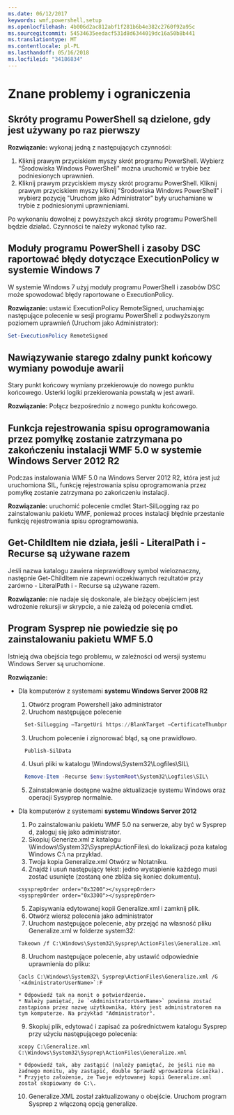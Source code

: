 ```yaml
---
ms.date: 06/12/2017
keywords: wmf,powershell,setup
ms.openlocfilehash: 4b006d2ac812abf1f281b6b4e382c2760f92a95c
ms.sourcegitcommit: 54534635eedacf531d8d6344019dc16a50b8b441
ms.translationtype: MT
ms.contentlocale: pl-PL
ms.lasthandoff: 05/16/2018
ms.locfileid: "34186834"
---
```

# <a name="known-issues-and-limitations"></a>Znane problemy i ograniczenia

<a name="powershell-shortcuts-are-broken-when-used-for-the-first-time"></a>Skróty programu PowerShell są dzielone, gdy jest używany po raz pierwszy
------------------------------------------------------------

**Rozwiązanie:** wykonaj jedną z następujących czynności:

1.  Kliknij prawym przyciskiem myszy skrót programu PowerShell. Wybierz "Środowiska Windows PowerShell" można uruchomić w trybie bez podniesionych uprawnień.
2.  Kliknij prawym przyciskiem myszy skrót programu PowerShell. Kliknij prawym przyciskiem myszy kliknij "Środowiska Windows PowerShell" i wybierz pozycję "Uruchom jako Administrator" były uruchamiane w trybie z podniesionymi uprawnieniami.

Po wykonaniu dowolnej z powyższych akcji skróty programu PowerShell będzie działać. Czynności te należy wykonać tylko raz.


<a name="powershell-modules-and-dsc-resources-report-errors-about-executionpolicy-on-windows-7"></a>Moduły programu PowerShell i zasoby DSC raportować błędy dotyczące ExecutionPolicy w systemie Windows 7
-------------------------------------------------------------------------------------
W systemie Windows 7 użyj moduły programu PowerShell i zasobów DSC może spowodować błędy raportowane o ExecutionPolicy.

**Rozwiązanie:** ustawić ExecutionPolicy RemoteSigned, uruchamiając następujące polecenie w sesji programu PowerShell z podwyższonym poziomem uprawnień (Uruchom jako Administrator):

```powershell
Set-ExecutionPolicy RemoteSigned
```

<a name="connecting-to-an-old-remote-exchange-endpoint-causes-a-crash"></a>Nawiązywanie starego zdalny punkt końcowy wymiany powoduje awarii
------------------------------------------------------------

Stary punkt końcowy wymiany przekierowuje do nowego punktu końcowego. Usterki logiki przekierowania powstałą w jest awarii.

**Rozwiązanie:** Połącz bezpośrednio z nowego punktu końcowego.


<a name="software-inventory-logging-feature-is-erroneously-stopped-after-wmf-50-installation-on-windows-server-2012-r2"></a>Funkcja rejestrowania spisu oprogramowania przez pomyłkę zostanie zatrzymana po zakończeniu instalacji WMF 5.0 w systemie Windows Server 2012 R2
-------------------------------------------------------------------------------------------------------------

Podczas instalowania WMF 5.0 na Windows Server 2012 R2, która jest już uruchomiona SIL, funkcję rejestrowania spisu oprogramowania przez pomyłkę zostanie zatrzymana po zakończeniu instalacji.

**Rozwiązanie:** uruchomić polecenie cmdlet Start-SilLogging raz po zainstalowaniu pakietu WMF, ponieważ proces instalacji błędnie przestanie funkcję rejestrowania spisu oprogramowania.

<a name="get-childitem-does-not-work-if--literalpath-and--recurse-are-used-together"></a>Get-ChildItem nie działa, jeśli - LiteralPath i - Recurse są używane razem
--------------------------------------------------------------------------

Jeśli nazwa katalogu zawiera nieprawidłowy symbol wieloznaczny, następnie Get-ChildItem nie zapewni oczekiwanych rezultatów przy zarówno - LiteralPath i - Recurse są używane razem.

**Rozwiązanie:** nie nadaje się doskonale, ale bieżący obejściem jest wdrożenie rekursji w skrypcie, a nie zależą od polecenia cmdlet.


<a name="sysprep-fails-after-wmf-50-installation"></a>Program Sysprep nie powiedzie się po zainstalowaniu pakietu WMF 5.0
----------------------------------------

Istnieją dwa obejścia tego problemu, w zależności od wersji systemu Windows Server są uruchomione.

**Rozwiązanie:**
- Dla komputerów z systemami **systemu Windows Server 2008 R2**
  1. Otwórz program Powershell jako administrator
  2. Uruchom następujące polecenie

  ```powershell
    Set-SilLogging –TargetUri https://BlankTarget –CertificateThumbprint 0123456789
  ```
  3. Uruchom polecenie i zignorować błąd, są one prawidłowo.

  ```powershell
    Publish-SilData
   ```
  4. Usuń pliki w katalogu \Windows\System32\Logfiles\SIL\

  ```powershell
    Remove-Item -Recurse $env:SystemRoot\System32\Logfiles\SIL\
  ```
  5. Zainstalowanie dostępne ważne aktualizacje systemu Windows oraz operacji Sysyprep normalnie.

- Dla komputerów z systemami **systemu Windows Server 2012**
  1.    Po zainstalowaniu pakietu WMF 5.0 na serwerze, aby być w Sysprep d, zaloguj się jako administrator.
  2.    Skopiuj Generize.xml z katalogu \Windows\System32\Sysprep\ActionFiles\ do lokalizacji poza katalog Windows C:\ na przykład.
  3.    Twoja kopia Generalize.xml Otwórz w Notatniku.
  4.    Znajdź i usuń następujący tekst: jedno wystąpienie każdego musi zostać usunięte (zostaną one zbliża się koniec dokumentu).

    ```
    <sysprepOrder order="0x3200"></sysprepOrder>
    <sysprepOrder order="0x3300"></sysprepOrder>
    ```

  5.    Zapisywania edytowanej kopii Generalize.xml i zamknij plik.
  6.    Otwórz wiersz polecenia jako administrator
  7.    Uruchom następujące polecenie, aby przejąć na własność pliku Generalize.xml w folderze system32:

    ```
    Takeown /f C:\Windows\System32\Sysprep\ActionFiles\Generalize.xml
    ```

  8.    Uruchom następujące polecenie, aby ustawić odpowiednie uprawnienia do pliku:

    ```
    Cacls C:\Windows\System32\ Sysprep\ActionFiles\Generalize.xml /G `<AdministratorUserName>`:F
    ```
      * Odpowiedź tak na monit o potwierdzenie.
      * Należy pamiętać, że `<AdministratorUserName>` powinna zostać zastąpiona przez nazwę użytkownika, który jest administratorem na tym komputerze. Na przykład "Administrator".

  9.    Skopiuj plik, edytować i zapisać za pośrednictwem katalogu Sysprep przy użyciu następującego polecenia:

    ```
    xcopy C:\Generalize.xml C:\Windows\System32\Sysprep\ActionFiles\Generalize.xml
    ```
      * Odpowiedź tak, aby zastąpić (należy pamiętać, że jeśli nie ma żadnego monitu, aby zastąpić, double Sprawdź wprowadzona ścieżka).
      * Przyjęto założenie, że Twoje edytowanej kopii Generalize.xml został skopiowany do C:\.

  10.   Generalize.XML został zaktualizowany o obejście. Uruchom program Sysprep z włączoną opcją generalize.
